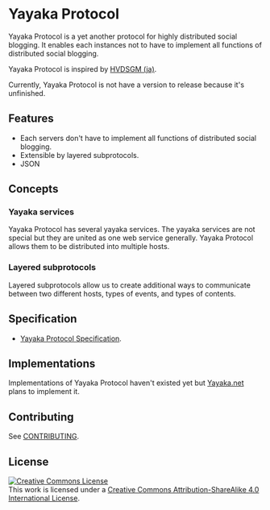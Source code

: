 # Yayaka Protocol

Yayaka Protocol is a yet another protocol for highly distributed social blogging.
It enables each instances not to have to implement all functions of distributed social blogging.

Yayaka Protocol is inspired by [HVDSGM (ja)](https://hakabahitoyo.wordpress.com/2017/05/22/hvdsgm/).

Currently, Yayaka Protocol is not have a version to release because it's unfinished.


## Features

- Each servers don't have to implement all functions of distributed social blogging.
- Extensible by layered subprotocols.
- JSON


## Concepts

### Yayaka services

Yayaka Protocol has several yayaka services.
The yayaka services are not special but they are united as one web service generally.
Yayaka Protocol allows them to be distributed into multiple hosts.

### Layered subprotocols

Layered subprotocols allow us to create additional ways to communicate between two different hosts,
types of events, and types of contents.


## Specification

- [Yayaka Protocol Specification](specification/index.md).


## Implementations

Implementations of Yayaka Protocol haven't existed yet but [Yayaka.net](https://yayaka.net) plans to implement it.


## Contributing

See [CONTRIBUTING](CONTRIBUTING.md).

## License

<a rel="license" href="http://creativecommons.org/licenses/by-sa/4.0/"><img alt="Creative Commons License" style="border-width:0" src="https://i.creativecommons.org/l/by-sa/4.0/88x31.png" /></a><br />This work is licensed under a <a rel="license" href="http://creativecommons.org/licenses/by-sa/4.0/">Creative Commons Attribution-ShareAlike 4.0 International License</a>.
